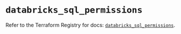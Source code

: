 # `databricks_sql_permissions`

Refer to the Terraform Registry for docs: [`databricks_sql_permissions`](https://registry.terraform.io/providers/databricks/databricks/1.48.2/docs/resources/sql_permissions).
